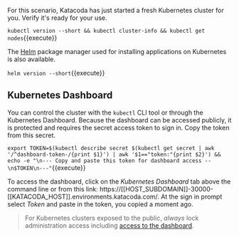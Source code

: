 For this scenario, Katacoda has just started a fresh Kubernetes cluster for you. Verify it's ready for your use.

`kubectl version --short && kubectl cluster-info && kubectl get nodes`{{execute}}

The [Helm](https://helm.sh/) package manager used for installing applications on Kubernetes is also available.

`helm version --short`{{execute}}

## Kubernetes Dashboard ##

You can control the cluster with the `kubectl` CLI tool or through the Kubernetes Dashboard. Because the dashboard can be accessed publicly, it is protected and requires the secret access token to sign in. Copy the token from this secret.

`export TOKEN=$(kubectl describe secret $(kubectl get secret | awk '/^dashboard-token-/{print $1}') | awk '$1=="token:"{print $2}') &&
echo -e "\n--- Copy and paste this token for dashboard access --\n$TOKEN\n---"`{{execute}}

To access the dashboard, click on the _Kubernetes Dashboard_ tab above the command line or from this link: https://[[HOST_SUBDOMAIN]]-30000-[[KATACODA_HOST]].environments.katacoda.com/. At the sign in prompt select _Token_ and paste in the token, you copied a moment ago.

> For Kubernetes clusters exposed to the public, *always* lock administration access including [access to the dashboard](https://www.wired.com/story/cryptojacking-tesla-amazon-cloud/).
